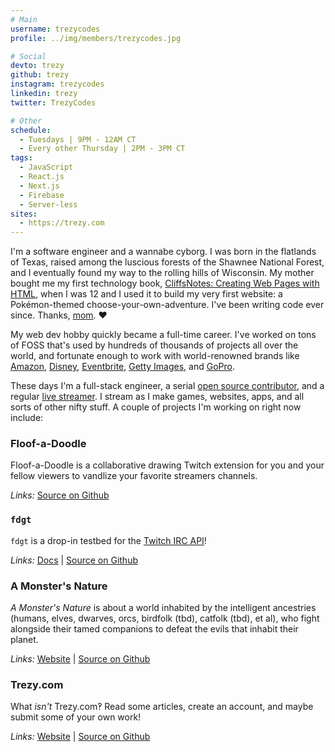 ```yaml
---
# Main
username: trezycodes
profile: ../img/members/trezycodes.jpg

# Social
devto: trezy
github: trezy
instagram: trezycodes
linkedin: trezy
twitter: TrezyCodes

# Other
schedule:
  - Tuesdays | 9PM - 12AM CT
  - Every other Thursday | 2PM - 3PM CT
tags:
  - JavaScript
  - React.js
  - Next.js
  - Firebase
  - Server-less
sites:
  - https://trezy.com
---
```


I'm a software engineer and a wannabe cyborg. I was born in the flatlands of Texas, raised among the luscious forests of the Shawnee National Forest, and I eventually found my way to the rolling hills of Wisconsin. My mother bought me my first technology book, [CliffsNotes: Creating Web Pages with HTML][CliffsNotes Book], when I was 12 and I used it to build my very first website: a Pokémon-themed choose-your-own-adventure. I've been writing code ever since. Thanks, [mom][Mom]. ❤️

My web dev hobby quickly became a full-time career. I've worked on tons of FOSS that's used by hundreds of thousands of projects all over the world, and fortunate enough to work with world-renowned brands like [Amazon][Amazon], [Disney][Disney], [Eventbrite][Eventbrite], [Getty Images][Getty], and [GoPro][GoPro].

These days I'm a full-stack engineer, a serial [open source contributor][Trezy on Github], and a regular [live streamer][TrezyCodes on Twitch]. I stream as I make games, websites, apps, and all sorts of other nifty stuff. A couple of projects I'm working on right now include:

### Floof-a-Doodle

Floof-a-Doodle is a collaborative drawing Twitch extension for you and your fellow viewers to vandlize your favorite streamers channels.

*Links:* [Source on Github][Floof-a-Doodle Source on Github]

### `fdgt`

`fdgt` is a drop-in testbed for the [Twitch IRC API][Twitch IRC API]!

*Links:* [Docs][fdgt Docs] | [Source on Github][fdgt Source on Github]

### A Monster's Nature

*A Monster's Nature* is about a world inhabited by the intelligent ancestries (humans, elves, dwarves, orcs, birdfolk (tbd), catfolk (tbd), et al), who fight alongside their tamed companions to defeat the evils that inhabit their planet.

*Links:* [Website][A Monster's Nature Website] | [Source on Github][A Monster's Nature Source on Github]

### Trezy.com

What *isn't* Trezy.com‽ Read some articles, create an account, and maybe submit some of your own work!

*Links:* [Website][Trezy.com] | [Source on Github][Trezy.com Source on Github]

<!-- Client Links -->
[Amazon]: https://amazon.com "Amazon"
[Disney]: https://disney.com "Disney"
[Eventbrite]: https://eventbrite.com "Eventbrite"
[Getty]: https://gettyimages.com "Getty"
[GoPro]: https://gopro.com "GoPro"

<!-- Miscellaneous Links -->
[CliffsNotes Book]: https://www.amazon.com/dp/0764585304?tag=trezycodes-20 "'CliffsNotes: Creating Web Pages with HTML' on Amazon"
[Mom]: https://twitter.com/ChildofKi "Child of Ki on Twitter"
[Twitch IRC API]: https://dev.twitch.tv/docs/irc "Twitch IRC API"

<!-- Project Links -->
[A Monster's Nature Source on Github]: https://github.com/trezy-studios/amonstersnature
[A Monster's Nature Website]: https://amonstersnature.com/
[fdgt Docs]: https://github.com/trezy-studios/fdgt#readme
[fdgt Source on Github]: https://github.com/trezy-studios/fdgt
[Floof-a-Doodle Source on Github]: https://github.com/trezy-studios/floof-a-doodle "Floof-a-Doodle Source on Github"
[Trezy.com]: https://trezy.com "Trezy.com"
[Trezy.com Source on Github]: https://github.com/trezy-studios/trezy.com "Trezy.com Source on Github"

<!-- Social Links -->
[Trezy on Github]: https://github.com/trezy/ "Trezy on Github"
[TrezyCodes on Twitch]: https://twitch.tv/TrezyCodes "TrezyCodes on Twitch"
